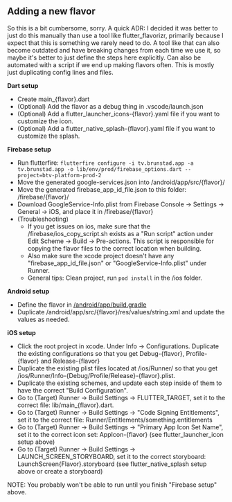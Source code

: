 ## Adding a new flavor

So this is a bit cumbersome, sorry. A quick ADR: I decided it was better to just do this manually than use a tool like flutter_flavorizr, primarily because I expect that this is something we rarely need to do. A tool like that can also become outdated and have breaking changes from each time we use it, so maybe it's better to just define the steps here explicitly. Can also be automated with a script if we end up making flavors often. This is mostly just duplicating config lines and files.

**Dart setup**

- Create main\_{flavor}.dart
- (Optional) Add the flavor as a debug thing in .vscode/launch.json
- (Optional) Add a flutter_launcher_icons-{flavor}.yaml file if you want to customize the icon.
- (Optional) Add a flutter_native_splash-{flavor}.yaml file if you want to customize the splash.

**Firebase setup**

- Run flutterfire: `flutterfire configure -i tv.brunstad.app -a tv.brunstad.app -o lib/env/prod/firebase_options.dart --project=btv-platform-prod-2`
- Move the generated google-services.json into /android/app/src/{flavor}/
- Move the generated firebase_app_id_file.json to this folder: /firebase/{flavor}/
- Download GoogleService-Info.plist from Firebase Console -> Settings -> General -> iOS, and place it in /firebase/{flavor}
- (Troubleshooting)
  - If you get issues on ios, make sure that the /firebase/ios_copy_script.sh exists as a "Run script" action under Edit Scheme -> Build -> Pre-actions. This script is responsible for copying the flavor files to the correct location when building.
  - Also make sure the xcode project doesn't have any "firebase_app_id_file.json" or "GoogleService-Info.plist" under Runner.
  - General tips: Clean project, run `pod install` in the /ios folder.

**Android setup**

- Define the flavor in [/android/app/build.gradle](/android/app/build.gradle)
- Duplicate /android/app/src/{flavor}/res/values/string.xml and update the values as needed.

**iOS setup**

- Click the root project in xcode. Under Info -> Configurations. Duplicate the existing configurations so that you get Debug-{flavor}, Profile-{flavor} and Release-{flavor}
- Duplicate the existing plist files located at /ios/Runner/ so that you get /ios/Runner/Info-{Debug/Profile/Release}-{flavor}.plist.
- Duplicate the existing schemes, and update each step inside of them to have the correct "Build Configuration".
- Go to (Target) Runner -> Build Settings -> FLUTTER_TARGET, set it to the correct file: lib/main\_{flavor}.dart.
- Go to (Target) Runner -> Build Settings -> "Code Signing Entitlements", set it to the correct file: Runner/Entitlements/something.entitlements
- Go to (Target) Runner -> Build Settings -> "Primary App Icon Set Name", set it to the correct icon set: AppIcon-{flavor} (see flutter_launcher_icon setup above)
- Go to (Target) Runner -> Build Settings -> LAUNCH_SCREEN_STORYBOARD, set it to the correct storyboard: LaunchScreen{Flavor}.storyboard (see flutter_native_splash setup above or create a storyboard)

NOTE: You probably won't be able to run until you finish "Firebase setup" above.
